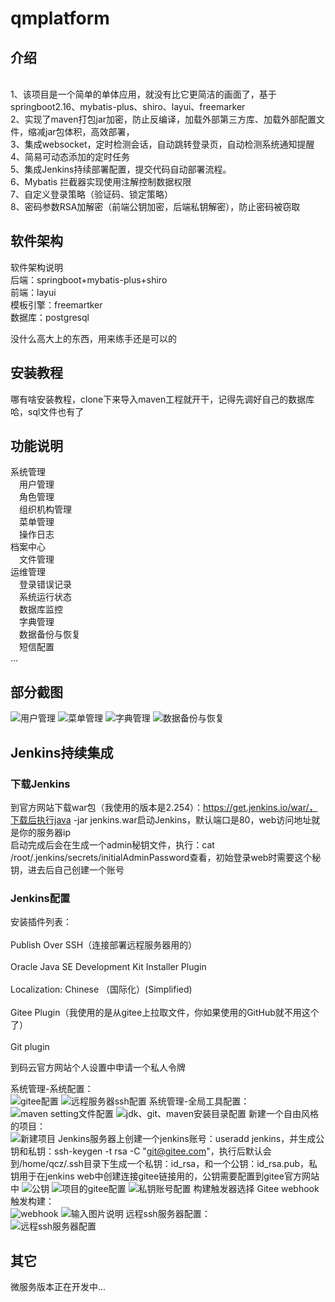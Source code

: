 # qmplatform

## 介绍
<br/>1、该项目是一个简单的单体应用，就没有比它更简洁的画面了，基于springboot2.16、mybatis-plus、shiro、layui、freemarker<br/>
2、实现了maven打包jar加密，防止反编译，加载外部第三方库、加载外部配置文件，缩减jar包体积，高效部署，<br/>
3、集成websocket，定时检测会话，自动跳转登录页，自动检测系统通知提醒<br/>
4、简易可动态添加的定时任务<br/>
5、集成Jenkins持续部署配置，提交代码自动部署流程。<br/>
6、Mybatis 拦截器实现使用注解控制数据权限<br/>
7、自定义登录策略（验证码、锁定策略）<br/>
8、密码参数RSA加解密（前端公钥加密，后端私钥解密），防止密码被窃取

## 软件架构
软件架构说明<br/>
后端：springboot+mybatis-plus+shiro<br/>
前端：layui<br/>
模板引擎：freemartker<br/>
数据库：postgresql<br/>

没什么高大上的东西，用来练手还是可以的


## 安装教程

哪有啥安装教程，clone下来导入maven工程就开干，记得先调好自己的数据库哈，sql文件也有了

## 功能说明

系统管理<br>
&emsp;用户管理<br>
&emsp;角色管理<br>
&emsp;组织机构管理<br>
&emsp;菜单管理<br>
&emsp;操作日志<br>
档案中心<br>
&emsp;文件管理<br>
运维管理<br>
&emsp;登录错误记录<br>
&emsp;系统运行状态<br>
&emsp;数据库监控<br>
&emsp;字典管理<br>
&emsp;数据备份与恢复<br>
&emsp;短信配置<br>
...

## 部分截图
![用户管理](https://images.gitee.com/uploads/images/2021/0618/104038_527377b2_1324727.png "屏幕截图.png")
![菜单管理](https://images.gitee.com/uploads/images/2021/0618/104133_562b8ecb_1324727.png "屏幕截图.png")
![字典管理](https://images.gitee.com/uploads/images/2021/0618/104203_d08474d8_1324727.png "屏幕截图.png")
![数据备份与恢复](https://images.gitee.com/uploads/images/2021/0618/104231_b0f4176e_1324727.png "屏幕截图.png")

## Jenkins持续集成
### 下载Jenkins
到官方网站下载war包（我使用的版本是2.254）：https://get.jenkins.io/war/，下载后执行java -jar jenkins.war启动Jenkins，默认端口是80，web访问地址就是你的服务器ip<br/>
启动完成后会在生成一个admin秘钥文件，执行：cat /root/.jenkins/secrets/initialAdminPassword查看，初始登录web时需要这个秘钥，进去后自己创建一个账号<br/>
### Jenkins配置
安装插件列表：<br/>	
    Publish Over SSH（连接部署远程服务器用的）<br/>	
    Oracle Java SE Development Kit Installer Plugin<br/>	
    Localization: Chinese （国际化）(Simplified)<br/>	
    Gitee Plugin（我使用的是从gitee上拉取文件，你如果使用的GitHub就不用这个了）<br/>	
    Git plugin<br/>	
    
到码云官方网站个人设置中申请一个私人令牌<br/>

系统管理-系统配置：<br/>
![gitee配置](https://images.gitee.com/uploads/images/2020/1218/150113_2bb02172_1324727.png "屏幕截图.png")
![远程服务器ssh配置](https://images.gitee.com/uploads/images/2020/1218/150306_12cf0216_1324727.png "屏幕截图.png")
系统管理-全局工具配置：<br/>
![maven setting文件配置](https://images.gitee.com/uploads/images/2020/1218/150411_f0483ad2_1324727.png "屏幕截图.png")
![jdk、git、maven安装目录配置](https://images.gitee.com/uploads/images/2020/1218/150643_2ab8fab6_1324727.png "屏幕截图.png")
新建一个自由风格的项目：<br/>
![新建项目](https://images.gitee.com/uploads/images/2020/1218/150906_e40606e1_1324727.png "屏幕截图.png")
Jenkins服务器上创建一个jenkins账号：useradd jenkins，并生成公钥和私钥：ssh-keygen -t rsa -C "git@gitee.com"，执行后默认会到/home/qcz/.ssh目录下生成一个私钥：id_rsa，和一个公钥：id_rsa.pub，私钥用于在jenkins web中创建连接gitee链接用的，公钥需要配置到gitee官方网站中
![公钥](https://images.gitee.com/uploads/images/2020/1218/152220_e453b4bc_1324727.png "屏幕截图.png")
![项目的gitee配置](https://images.gitee.com/uploads/images/2020/1218/152701_e67105b5_1324727.png "屏幕截图.png")
![私钥账号配置](https://images.gitee.com/uploads/images/2020/1218/152919_f022dfd5_1324727.png "屏幕截图.png")
构建触发器选择 Gitee webhook 触发构建：<br/>
![webhook](https://images.gitee.com/uploads/images/2020/1218/153339_9a584d47_1324727.png "屏幕截图.png")
![输入图片说明](https://images.gitee.com/uploads/images/2020/1218/153435_4f7fd2c3_1324727.png "屏幕截图.png")
远程ssh服务器配置：<br/>
![远程ssh服务器配置](https://images.gitee.com/uploads/images/2020/1218/154040_dd220a4f_1324727.png "屏幕截图.png")
## 其它
微服务版本正在开发中...
